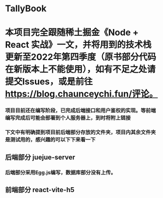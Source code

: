 # TallyBook
# 本项目完全跟随稀土掘金《Node + React 实战》一文，并将用到的技术栈更新至2022年第四季度（原书部分代码在新版本上不能使用），如有不足之处请提交Issues，或是前往 https://blog.chaunceychi.fun/评论。

### 项目目前还在编写阶段，已完成后端接口和用户鉴权的实现。等前端编写完成后可能会部署到个人服务器上，到时将附上链接
### 下文中有明确提到项目前后端部分存放的文件夹，项目内其余文件夹是测试用的，感兴趣的可以下下来看一下
## 后端部分 juejue-server
### 后端部分采用Egg.js编写，数据库部分没有上传。
## 前端部分 react-vite-h5
